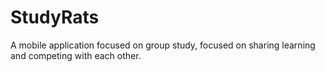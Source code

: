 # StudyRats
 A mobile application focused on group study, focused on sharing learning and competing with each other.
